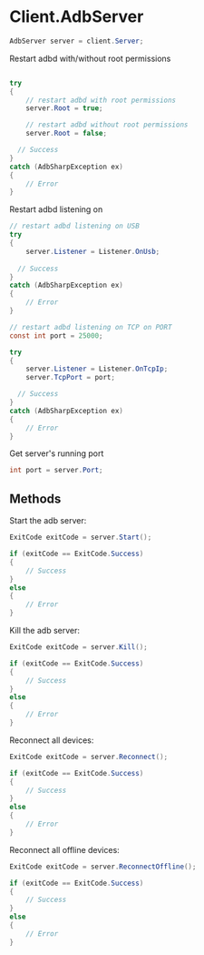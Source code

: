 # Client.AdbServer
``` csharp
AdbServer server = client.Server;
```
Restart adbd with/without root permissions
``` csharp

try
{
	// restart adbd with root permissions
	server.Root = true;

	// restart adbd without root permissions
	server.Root = false;

  // Success
}
catch (AdbSharpException ex)
{
	// Error
}
```
Restart adbd listening on
``` csharp
// restart adbd listening on USB
try
{
	server.Listener = Listener.OnUsb;
  
  // Success
}
catch (AdbSharpException ex)
{
	// Error
}
```
``` csharp
// restart adbd listening on TCP on PORT
const int port = 25000;

try
{
	server.Listener = Listener.OnTcpIp;
	server.TcpPort = port;

  // Success
}
catch (AdbSharpException ex)
{
	// Error
}
```

Get server's running port
``` csharp
int port = server.Port;
```
## Methods
Start the adb server:
``` csharp
ExitCode exitCode = server.Start();

if (exitCode == ExitCode.Success)
{
    // Success
}
else
{
    // Error
}
```
Kill the adb server:
``` csharp
ExitCode exitCode = server.Kill();

if (exitCode == ExitCode.Success)
{
    // Success
}
else
{
    // Error
}
```
Reconnect all devices:
``` csharp
ExitCode exitCode = server.Reconnect();

if (exitCode == ExitCode.Success)
{
    // Success
}
else
{
    // Error
}
```
Reconnect all offline devices:
``` csharp
ExitCode exitCode = server.ReconnectOffline();

if (exitCode == ExitCode.Success)
{
    // Success
}
else
{
    // Error
}
```